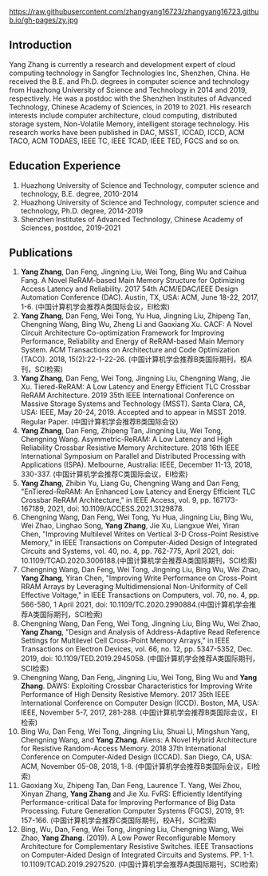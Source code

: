 https://raw.githubusercontent.com/zhangyang16723/zhangyang16723.github.io/gh-pages/zy.jpg
## Introduction
Yang Zhang is currently a research and development expert of cloud computing technology in Sangfor Technologies Inc, Shenzhen, China. He received the B.E. and Ph.D. degrees in computer science and technology from Huazhong University of Science and Technology in 2014 and 2019, respectively. He was a postdoc with the Shenzhen Institutes of Advanced Technology, Chinese Academy of Sciences, in 2019 to 2021. His research interests include computer architecture, cloud computing, distributed storage system, Non-Volatile Memory, intelligent storage technology. His research works have been published in DAC, MSST, ICCAD, ICCD, ACM TACO, ACM TODAES, IEEE TC, IEEE TCAD, IEEE TED, FGCS and so on. 

## Education Experience
1. Huazhong University of Science and Technology, computer science and technology, B.E. degree, 2010-2014
2. Huazhong University of Science and Technology, computer science and technology, Ph.D. degree, 2014-2019
3. Shenzhen Institutes of Advanced Technology, Chinese Academy of Sciences, postdoc, 2019-2021

## Publications
1. **Yang Zhang**, Dan Feng, Jingning Liu, Wei Tong, Bing Wu and Caihua Fang. A Novel ReRAM-based Main Memory Structure for Optimizing Access Latency and Reliability. 2017 54th ACM/EDAC/IEEE Design Automation Conference (DAC). Austin, TX, USA: ACM, June 18-22, 2017, 1-6. (中国计算机学会推荐A类国际会议，EI检索)
2. **Yang Zhang**, Dan Feng, Wei Tong, Yu Hua, Jingning Liu, Zhipeng Tan, Chengning Wang, Bing Wu, Zheng Li and Gaoxiang Xu. CACF: A Novel Circuit Architecture Co-optimization Framework for Improving Performance, Reliability and Energy of ReRAM-based Main Memory System. ACM Transactions on Architecture and Code Optimization (TACO). 2018, 15(2):22-1-22-26. (中国计算机学会推荐B类国际期刊，校A刊，SCI检索)
3. **Yang Zhang**, Dan Feng, Wei Tong, Jingning Liu, Chengning Wang, Jie Xu. Tiered-ReRAM: A Low Latency and Energy Efficient TLC Crossbar ReRAM Architecture. 2019 35th IEEE International Conference on Massive Storage Systems and Technology (MSST). Santa Clara, CA, USA: IEEE, May 20-24, 2019. Accepted and to appear in MSST 2019. Regular Paper. (中国计算机学会推荐B类国际会议)
4. **Yang Zhang**, Dan Feng, Zhipeng Tan, Jingning Liu, Wei Tong, Chengning Wang. Asymmetric-ReRAM: A Low Latency and High Reliability Crossbar Resistive Memory Architecture. 2018 16th IEEE International Symposium on Parallel and Distributed Processing with Applications (ISPA). Melbourne, Australia: IEEE, December 11-13, 2018, 330-337. (中国计算机学会推荐C类国际会议，EI检索)
5. **Yang Zhang**, Zhibin Yu, Liang Gu, Chengning Wang and Dan Feng, "EnTiered-ReRAM: An Enhanced Low Latency and Energy Efficient TLC Crossbar ReRAM Architecture," in IEEE Access, vol. 9, pp. 167173-167189, 2021, doi: 10.1109/ACCESS.2021.3129878.
6. Chengning Wang, Dan Feng, Wei Tong, Yu Hua, Jingning Liu, Bing Wu, Wei Zhao, Linghao Song, **Yang Zhang**, Jie Xu, Liangxue Wei, Yiran Chen, "Improving Multilevel Writes on Vertical 3-D Cross-Point Resistive Memory," in IEEE Transactions on Computer-Aided Design of Integrated Circuits and Systems, vol. 40, no. 4, pp. 762-775, April 2021, doi: 10.1109/TCAD.2020.3006188.(中国计算机学会推荐A类国际期刊，SCI检索)
7. Chengning Wang, Dan Feng, Wei Tong, Jingning Liu, Bing Wu, Wei Zhao, **Yang Zhang**, Yiran Chen, "Improving Write Performance on Cross-Point RRAM Arrays by Leveraging Multidimensional Non-Uniformity of Cell Effective Voltage," in IEEE Transactions on Computers, vol. 70, no. 4, pp. 566-580, 1 April 2021, doi: 10.1109/TC.2020.2990884.(中国计算机学会推荐A类国际期刊，SCI检索)
8. Chengning Wang, Dan Feng, Wei Tong, Jingning Liu, Bing Wu, Wei Zhao, **Yang Zhang**, "Design and Analysis of Address-Adaptive Read Reference Settings for Multilevel Cell Cross-Point Memory Arrays," in IEEE Transactions on Electron Devices, vol. 66, no. 12, pp. 5347-5352, Dec. 2019, doi: 10.1109/TED.2019.2945058.
(中国计算机学会推荐A类国际期刊，SCI检索)
9. Chengning Wang, Dan Feng, Jingning Liu, Wei Tong, Bing Wu and **Yang Zhang**. DAWS: Exploiting Crossbar Characteristics for Improving Write Performance of High Density Resistive Memory. 2017 35th IEEE International Conference on Computer Design (ICCD). Boston, MA, USA: IEEE, November 5-7, 2017, 281-288. (中国计算机学会推荐B类国际会议，EI检索)
10. Bing Wu, Dan Feng, Wei Tong, Jingning Liu, Shuai Li, Mingshun Yang, Chengning Wang, and **Yang Zhang**. Aliens: A Novel Hybrid Architecture for Resistive Random-Access Memory. 2018 37th International Conference on Computer-Aided Design (ICCAD). San Diego, CA, USA: ACM, November 05-08, 2018, 1-8. (中国计算机学会推荐B类国际会议，EI检索)
11. Gaoxiang Xu, Zhipeng Tan, Dan Feng, Laurence T. Yang, Wei Zhou, Xinyan Zhang, **Yang Zhang** and Jie Xu. FvRS: Efficiently Identifying Performance-critical Data for Improving Performance of Big Data Processing. Future Generation Computer Systems (FGCS), 2019, 91: 157-166. (中国计算机学会推荐C类国际期刊，校A刊，SCI检索)
12. Bing, Wu, Dan, Feng, Wei Tong, Jingning Liu, Chengning Wang, Wei Zhao, **Yang Zhang**. (2019). A Low Power Reconfigurable Memory Architecture for Complementary Resistive Switches. IEEE Transactions on Computer-Aided Design of Integrated Circuits and Systems. PP. 1-1. 10.1109/TCAD.2019.2927520. (中国计算机学会推荐A类国际期刊，SCI检索)
